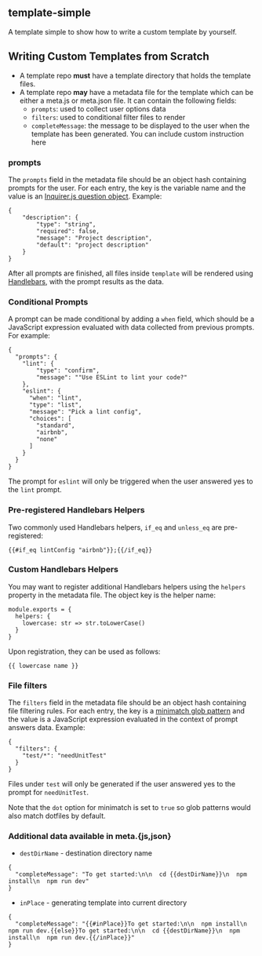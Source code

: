 ## template-simple
A template simple to show how to write a custom template by yourself.

## Writing Custom Templates from Scratch

* A template repo **must** have a template directory that holds the template files.
* A template repo **may** have a metadata file for the template which can be either a meta.js or meta.json file. It can contain the following fields:
    * `prompts`: used to collect user options data
    * `filters`: used to conditional filter files to render
    * `completeMessage`: the message to be displayed to the user when the template has been generated. You can include custom instruction here

### prompts

The `prompts` field in the metadata file should be an object hash containing prompts for the user. For each entry, the key is the variable name and the value is an [Inquirer.js question object](https://github.com/SBoudrias/Inquirer.js/#question). Example:

```
{
    "description": {
        "type": "string",
        "required": false,
        "message": "Project description",
        "default": "project description"
    }
}
```

After all prompts are finished, all files inside `template` will be rendered using [Handlebars](http://handlebarsjs.com/), with the prompt results as the data.

### Conditional Prompts

A prompt can be made conditional by adding a `when` field, which should be a JavaScript expression evaluated with data collected from previous prompts. For example:

```
{
  "prompts": {
    "lint": {
        "type": "confirm",
        "message": ""Use ESLint to lint your code?"
    },
    "eslint": {
      "when": "lint",
      "type": "list",
      "message": "Pick a lint config",
      "choices": [
        "standard",
        "airbnb",
        "none"
      ]
    }
  }
}
```

The prompt for `eslint` will only be triggered when the user answered yes to the `lint` prompt.

### Pre-registered Handlebars Helpers

Two commonly used Handlebars helpers, `if_eq` and `unless_eq` are pre-registered:

```
{{#if_eq lintConfig "airbnb"}};{{/if_eq}}
```

### Custom Handlebars Helpers

You may want to register additional Handlebars helpers using the `helpers` property in the metadata file. The object key is the helper name:

```
module.exports = {
  helpers: {
    lowercase: str => str.toLowerCase()
  }
}
```

Upon registration, they can be used as follows:

```
{{ lowercase name }}
```

### File filters

The `filters` field in the metadata file should be an object hash containing file filtering rules. For each entry, the key is a [minimatch glob pattern](https://github.com/isaacs/minimatch) and the value is a JavaScript expression evaluated in the context of prompt answers data. Example:

```
{
  "filters": {
    "test/*": "needUnitTest"
  }
}
```

Files under `test` will only be generated if the user answered yes to the prompt for `needUnitTest`.

Note that the `dot` option for minimatch is set to `true` so glob patterns would also match dotfiles by default.

### Additional data available in meta.{js,json}

* `destDirName` - destination directory name

```
{
  "completeMessage": "To get started:\n\n  cd {{destDirName}}\n  npm install\n  npm run dev"
}
```

* `inPlace` - generating template into current directory

```
{
  "completeMessage": "{{#inPlace}}To get started:\n\n  npm install\n  npm run dev.{{else}}To get started:\n\n  cd {{destDirName}}\n  npm install\n  npm run dev.{{/inPlace}}"
}
```

